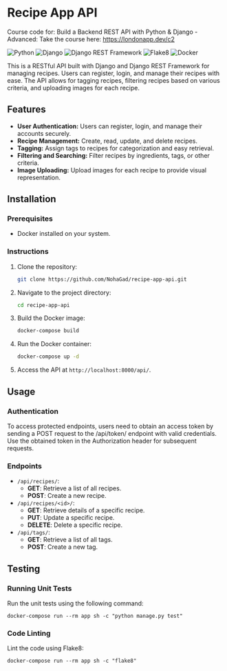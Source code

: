 # Recipe App API
Course code for: Build a Backend REST API with Python &amp; Django - Advanced: Take the course here: https://londonapp.dev/c2

![Python](https://img.shields.io/badge/Python-3.9-blue)
![Django](https://img.shields.io/badge/Django-3.2-green)
![Django REST Framework](https://img.shields.io/badge/Django_REST_Framework-3.12-red)
![Flake8](https://img.shields.io/badge/Flake8-lint-orange)
![Docker](https://img.shields.io/badge/Docker-20.10-orange)

This is a RESTful API built with Django and Django REST Framework for managing recipes. Users can register, login, and manage their recipes with ease. The API allows for tagging recipes, filtering recipes based on various criteria, and uploading images for each recipe.

## Features

- **User Authentication:** Users can register, login, and manage their accounts securely.
- **Recipe Management:** Create, read, update, and delete recipes.
- **Tagging:** Assign tags to recipes for categorization and easy retrieval.
- **Filtering and Searching:** Filter recipes by ingredients, tags, or other criteria.
- **Image Uploading:** Upload images for each recipe to provide visual representation.

## Installation

### Prerequisites

- Docker installed on your system.

### Instructions

1. Clone the repository:

   ```bash
   git clone https://github.com/NohaGad/recipe-app-api.git

2. Navigate to the project directory:

    ```bash
    cd recipe-app-api

3. Build the Docker image:

   ```bash
   docker-compose build

4. Run the Docker container:
   
   ```bash
   docker-compose up -d

5. Access the API at `http://localhost:8000/api/`.

## Usage
### Authentication
To access protected endpoints, users need to obtain an access token by sending a POST request to the /api/token/ endpoint with valid credentials. Use the obtained token in the Authorization header for subsequent requests.

### Endpoints

- `/api/recipes/`: 
  - **GET**: Retrieve a list of all recipes.
  - **POST**: Create a new recipe.
- `/api/recipes/<id>/`: 
  - **GET**: Retrieve details of a specific recipe.
  - **PUT**: Update a specific recipe.
  - **DELETE**: Delete a specific recipe.
- `/api/tags/`: 
  - **GET**: Retrieve a list of all tags.
  - **POST**: Create a new tag.

## Testing
### Running Unit Tests
Run the unit tests using the following command:

    docker-compose run --rm app sh -c "python manage.py test"

### Code Linting
Lint the code using Flake8:

    docker-compose run --rm app sh -c "flake8"
  



